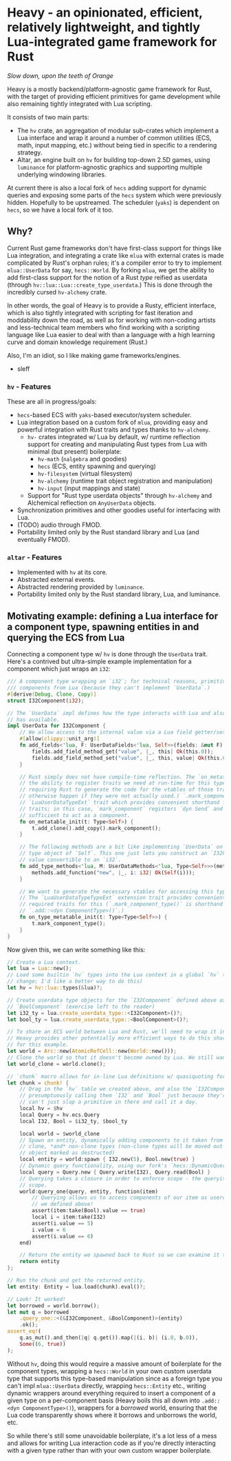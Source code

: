 # Heavy - an opinionated, efficient, relatively lightweight, and tightly Lua-integrated game framework for Rust

*Slow down, upon the teeth of Orange*

Heavy is a mostly backend/platform-agnostic game framework for Rust, with the target of providing
efficient primitives for game development while also remaining tightly integrated with Lua scripting.

It consists of two main parts:
- The `hv` crate, an aggregation of modular sub-crates which implement a Lua interface and wrap it
  around a number of common utilities (ECS, math, input mapping, etc.) without being tied in
  specific to a rendering strategy.
- Altar, an engine built on `hv` for building top-down 2.5D games, using `luminance` for
  platform-agnostic graphics and supporting multiple underlying windowing libraries.
  
At current there is also a local fork of `hecs` adding support for dynamic queries and exposing some
parts of the `hecs` system which were previously hidden. Hopefully to be upstreamed. The scheduler
(`yaks`) is dependent on `hecs`, so we have a local fork of it too.

## Why?

Current Rust game frameworks don't have first-class support for things like Lua integration, and
integrating a crate like `mlua` with external crates is made complicated by Rust's orphan rules;
it's a compiler error to try to implement `mlua::UserData` for say, `hecs::World`. By forking
`mlua`, we get the ability to add first-class support for the notion of a Rust *type* reified as
userdata (through `hv::lua::Lua::create_type_userdata`.) This is done through the incredibly cursed
`hv-alchemy` crate.

In other words, the goal of Heavy is to provide a Rusty, efficient interface, which is also tightly
integrated with scripting for fast iteration and moddability down the road, as well as for working
with non-coding artists and less-technical team members who find working with a scripting language
like Lua easier to deal with than a language with a high learning curve and domain knowledge
requirement (Rust.)

Also, I'm an idiot, so I like making game frameworks/engines.
- sleff

### `hv` - Features

These are all in progress/goals:

- `hecs`-based ECS with `yaks`-based executor/system scheduler.
- Lua integration based on a custom fork of `mlua`, providing easy and powerful integration with
  Rust traits and types thanks to `hv-alchemy`.
  - `hv-` crates integrated w/ Lua by default, w/ runtime reflection support for creating and
    manipulating Rust types from Lua with minimal (but present) boilerplate:
    - `hv-math` (`nalgebra` and goodies)
    - `hecs` (ECS, entity spawning and querying)
    - `hv-filesystem` (virtual filesystem)
    - `hv-alchemy` (runtime trait object registration and manipulation)
    - `hv-input` (input mappings and state)
  - Support for "Rust type userdata objects" through `hv-alchemy` and Alchemical reflection on
    `AnyUserData` objects.
- Synchronization primitives and other goodies useful for interfacing with Lua.
- (TODO) audio through FMOD.
- Portability limited only by the Rust standard library and Lua (and eventually FMOD).

### `altar` - Features

- Implemented with `hv` at its core.
- Abstracted external events.
- Abstracted rendering provided by `luminance`.
- Portability limited only by the Rust standard library, Lua, and luminance.

## Motivating example: defining a Lua interface for a component type, spawning entities in and querying the ECS from Lua

Connecting a component type w/ `hv` is done through the `UserData` trait. Here's a contrived but
ultra-simple example implementation for a component which just wraps an `i32`:

```rust
/// A component type wrapping an `i32`; for technical reasons, primitives cannot be viewed as
/// components from Lua (because they can't implement `UserData`.)
#[derive(Debug, Clone, Copy)]
struct I32Component(i32);

// The `UserData` impl defines how the type interacts with Lua and also what methods its type object
// has available.
impl UserData for I32Component {
    // We allow access to the internal value via a Lua field getter/setter pair.
    #[allow(clippy::unit_arg)]
    fn add_fields<'lua, F: UserDataFields<'lua, Self>>(fields: &mut F) {
        fields.add_field_method_get("value", |_, this| Ok(this.0));
        fields.add_field_method_set("value", |_, this, value| Ok(this.0 = value));
    }

    // Rust simply does not have compile-time reflection. The `on_metatable_init` method provides
    // the ability to register traits we need at run-time for this type; it also doubles as a way of
    // requiring Rust to generate the code for the vtables of those traits (which would not
    // otherwise happen if they were not actually used.) `.mark_component()` comes from the
    // `LuaUserDataTypeExt` trait which provides convenient shorthand for registering required
    // traits; in this case, `mark_component` registers `dyn Send` and `dyn Sync` impls which are
    // sufficient to act as a component.
    fn on_metatable_init(t: Type<Self>) {
        t.add_clone().add_copy().mark_component();
    }

    // The following methods are a bit like implementing `UserData` on `Type<Self>`, the userdata
    // type object of `Self`. This one just lets you construct an `I32Component` from Lua given a
    // value convertible to an `i32`.
    fn add_type_methods<'lua, M: UserDataMethods<'lua, Type<Self>>>(methods: &mut M) {
        methods.add_function("new", |_, i: i32| Ok(Self(i)));
    }

    // We want to generate the necessary vtables for accessing this type as a component in the ECS.
    // The `LuaUserDataTypeTypeExt` extension trait provides convenient methods for registering the
    // required traits for this (`.mark_component_type()` is shorthand for
    // `.add::<dyn ComponentType>()`.)
    fn on_type_metatable_init(t: Type<Type<Self>>) {
        t.mark_component_type();
    }
}
```

Now given this, we can write something like this:

```rust
// Create a Lua context.
let lua = Lua::new();
// Load some builtin `hv` types into the Lua context in a global `hv` table (this is going to 
// change; I'd like a better way to do this)
let hv = hv::lua::types(&lua)?;

// Create userdata type objects for the `I32Component` defined above as well as a similarly defined
// `BoolComponent` (exercise left to the reader)
let i32_ty = lua.create_userdata_type::<I32Component>()?;
let bool_ty = lua.create_userdata_type::<BoolComponent>()?;

// To share an ECS world between Lua and Rust, we'll need to wrap it in an `Arc<AtomicRefCell<_>>`.
// Heavy provides other potentially more efficient ways to do this sharing but this is sufficient
// for this example.
let world = Arc::new(AtomicRefCell::new(World::new()));
// Clone the world so that it doesn't become owned by Lua. We still want a copy!
let world_clone = world.clone();

// `chunk` macro allows for in-line Lua definitions w/ quasiquoting for injecting values from Rust.
let chunk = chunk! {
    // Drag in the `hv` table we created above, and also the `I32Component` and `BoolComponent` types,
    // presumptuously calling them `I32` and `Bool` just because they're wrappers around the fact we
    // can't just slap a primitive in there and call it a day.
    local hv = $hv
    local Query = hv.ecs.Query
    local I32, Bool = $i32_ty, $bool_ty

    local world = $world_clone
    // Spawn an entity, dynamically adding components to it taken from userdata! Works with copy,
    // clone, *and* non-clone types (non-clone types will be moved out of the userdata and the userdata
    // object marked as destructed)
    local entity = world:spawn { I32.new(5), Bool.new(true) }
    // Dynamic query functionality, using our fork's `hecs::DynamicQuery`.
    local query = Query.new { Query.write(I32), Query.read(Bool) }
    // Querying takes a closure in order to enforce scope - the queryitem will panic if used outside that
    // scope.
    world:query_one(query, entity, function(item)
        // Querying allows us to access components of our item as userdata objects through the same interface
        // we defined above!
        assert(item:take(Bool).value == true)
        local i = item:take(I32)
        assert(i.value == 5)
        i.value = 6
        assert(i.value == 6)
    end)

    // Return the entity we spawned back to Rust so we can examine it there.
    return entity
};

// Run the chunk and get the returned entity.
let entity: Entity = lua.load(chunk).eval()?;

// Look! It worked!
let borrowed = world.borrow();
let mut q = borrowed
    .query_one::<(&I32Component, &BoolComponent)>(entity)
    .ok();
assert_eq!(
    q.as_mut().and_then(|q| q.get()).map(|(i, b)| (i.0, b.0)),
    Some((6, true))
);
```

Without `hv`, doing this would require a massive amount of boilerplate for the component types,
wrapping a `hecs::World` in your own custom userdata type that supports this type-based
manipulation since as a foreign type you can't impl `mlua::UserData` directly, wrapping
`hecs::Entity` etc., writing dynamic wrappers around everything required to insert a component of a
given type on a per-component basis (Heavy boils this all down into `.add::<dyn ComponentType>()`),
wrappers for a *borrowed* world, ensuring that the Lua code transparently shows where it borrows and
unborrows the world, etc.

So while there's still some unavoidable boilerplate, it's a lot less of a mess and allows for
writing Lua interaction code as if you're directly interacting with a given type rather than with
your own custom wrapper boilerplate.
